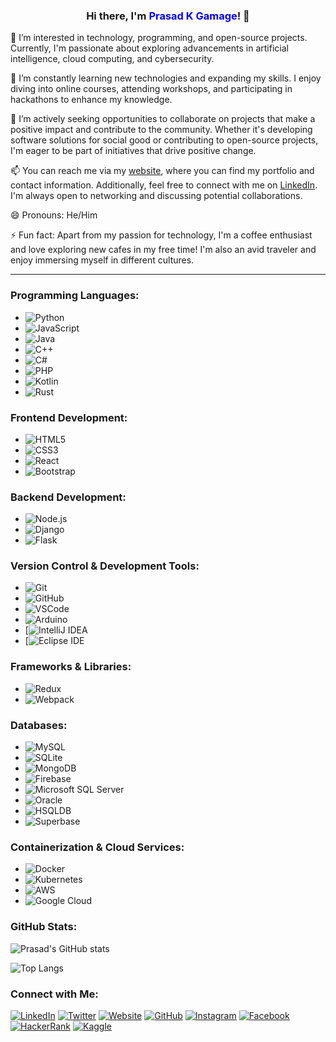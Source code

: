 <div align="center">
  <h3>Hi there, I'm <font color="blue">Prasad K Gamage</font>! 👋</h3>
</div>

👀 I’m interested in technology, programming, and open-source projects. Currently, I'm passionate about exploring advancements in artificial intelligence, cloud computing, and cybersecurity.

🌱 I’m constantly learning new technologies and expanding my skills. I enjoy diving into online courses, attending workshops, and participating in hackathons to enhance my knowledge.

💞️ I’m actively seeking opportunities to collaborate on projects that make a positive impact and contribute to the community. Whether it's developing software solutions for social good or contributing to open-source projects, I'm eager to be part of initiatives that drive positive change.

📫 You can reach me via my [website](https://www.prasadkgamage.com), where you can find my portfolio and contact information. Additionally, feel free to connect with me on [LinkedIn](https://www.linkedin.com/in/prasad-k-gamage-3a97992b1/). I'm always open to networking and discussing potential collaborations.

😄 Pronouns: He/Him

⚡ Fun fact: Apart from my passion for technology, I'm a coffee enthusiast and love exploring new cafes in my free time! I'm also an avid traveler and enjoy immersing myself in different cultures.<hr>


### Programming Languages:
- ![Python](https://img.shields.io/badge/-Python-3776AB?style=flat&logo=python&logoColor=white)
- ![JavaScript](https://img.shields.io/badge/-JavaScript-F7DF1E?style=flat&logo=javascript&logoColor=black)
- ![Java](https://img.shields.io/badge/-Java-007396?style=flat&logo=java&logoColor=white)
- ![C++](https://img.shields.io/badge/-C++-00599C?style=flat&logo=c%2B%2B&logoColor=white)
- ![C#](https://img.shields.io/badge/-C%23-239120?style=flat&logo=c-sharp&logoColor=white)
- ![PHP](https://img.shields.io/badge/-PHP-777BB4?style=flat&logo=php&logoColor=white)
- ![Kotlin](https://img.shields.io/badge/-Kotlin-0095D5?style=flat&logo=kotlin&logoColor=white)
- ![Rust](https://img.shields.io/badge/-Rust-000000?style=flat&logo=rust&logoColor=white)

### Frontend Development:
- ![HTML5](https://img.shields.io/badge/-HTML5-E34F26?style=flat&logo=html5&logoColor=white)
- ![CSS3](https://img.shields.io/badge/-CSS3-1572B6?style=flat&logo=css3&logoColor=white)
- ![React](https://img.shields.io/badge/-React-61DAFB?style=flat&logo=react&logoColor=black)
- ![Bootstrap](https://img.shields.io/badge/-Bootstrap-563D7C?style=flat&logo=bootstrap&logoColor=white)

### Backend Development:
- ![Node.js](https://img.shields.io/badge/-Node.js-339933?style=flat&logo=node.js&logoColor=white)
- ![Django](https://img.shields.io/badge/-Django-092E20?style=flat&logo=django&logoColor=white)
- ![Flask](https://img.shields.io/badge/-Flask-000000?style=flat&logo=flask&logoColor=white)

### Version Control & Development Tools:
- ![Git](https://img.shields.io/badge/-Git-F05032?style=flat&logo=git&logoColor=white)
- ![GitHub](https://img.shields.io/badge/-GitHub-181717?style=flat&logo=github&logoColor=white)
- ![VSCode](https://img.shields.io/badge/-VSCode-007ACC?style=flat&logo=visual-studio-code&logoColor=white)
- ![Arduino](https://img.shields.io/badge/-Arduino-00979D?style=flat&logo=arduino&logoColor=white)
- [![IntelliJ IDEA](https://img.shields.io/badge/-IntelliJ%20IDEA-000000?style=flat&logo=intellij-idea&logoColor=white)
- [![Eclipse IDE](https://img.shields.io/badge/-Eclipse%20IDE-2C2255?style=flat&logo=eclipse-ide&logoColor=white)



### Frameworks & Libraries:
- ![Redux](https://img.shields.io/badge/-Redux-764ABC?style=flat&logo=redux&logoColor=white)
- ![Webpack](https://img.shields.io/badge/-Webpack-8DD6F9?style=flat&logo=webpack&logoColor=black)

### Databases:
- ![MySQL](https://img.shields.io/badge/-MySQL-4479A1?style=flat&logo=mysql&logoColor=white)
- ![SQLite](https://img.shields.io/badge/-SQLite-003B57?style=flat&logo=sqlite&logoColor=white)
- ![MongoDB](https://img.shields.io/badge/-MongoDB-47A248?style=flat&logo=mongodb&logoColor=white)
- ![Firebase](https://img.shields.io/badge/-Firebase-FFCA28?style=flat&logo=firebase&logoColor=black)
- ![Microsoft SQL Server](https://img.shields.io/badge/-SQL%20Server-CC2927?style=flat&logo=microsoft-sql-server&logoColor=white)
- ![Oracle](https://img.shields.io/badge/-Oracle-F80000?style=flat&logo=oracle&logoColor=white)
- ![HSQLDB](https://img.shields.io/badge/-HSQLDB-008B8B?style=flat&logo=hsqldb&logoColor=white)
- ![Superbase](https://img.shields.io/badge/-Superbase-2ECC71?style=flat&logoColor=white)

### Containerization & Cloud Services:
- ![Docker](https://img.shields.io/badge/-Docker-2496ED?style=flat&logo=docker&logoColor=white)
- ![Kubernetes](https://img.shields.io/badge/-Kubernetes-326CE5?style=flat&logo=kubernetes&logoColor=white)
- ![AWS](https://img.shields.io/badge/-AWS-232F3E?style=flat&logo=amazon-aws&logoColor=white)
- ![Google Cloud](https://img.shields.io/badge/-Google_Cloud-4285F4?style=flat&logo=google-cloud&logoColor=white)


### GitHub Stats:

![Prasad's GitHub stats](https://github-readme-stats.vercel.app/api?username=prasadgamage&show_icons=true&theme=radical)

![Top Langs](https://github-readme-stats.vercel.app/api/top-langs/?username=prasadgamage&layout=compact&theme=radical)

### Connect with Me:

[![LinkedIn](https://img.shields.io/badge/-LinkedIn-0077B5?style=flat&logo=linkedin&logoColor=white)](https://www.linkedin.com/in/prasad-k-gamage-3a97992b1/)
[![Twitter](https://img.shields.io/badge/-Twitter-1DA1F2?style=flat&logo=twitter&logoColor=white)](https://twitter.com/PrasadKGamage)
[![Website](https://img.shields.io/badge/-Website-0088CC?style=flat&logo=google-chrome&logoColor=white)](https://www.prasadkgamage.com)
[![GitHub](https://img.shields.io/badge/-GitHub-181717?style=flat&logo=github&logoColor=white)](https://github.com/prasadgamage)
[![Instagram](https://img.shields.io/badge/-Instagram-E4405F?style=flat&logo=instagram&logoColor=white)](https://www.instagram.com/prasad_k_gamage_97/)
[![Facebook](https://img.shields.io/badge/-Facebook-1877F2?style=flat&logo=facebook&logoColor=white)](https://www.facebook.com/thilaacreations)
[![HackerRank](https://img.shields.io/badge/-HackerRank-2EC866?style=flat&logo=hackerrank&logoColor=white)](https://www.hackerrank.com/profile/prasadkau97)
[![Kaggle](https://img.shields.io/badge/-Kaggle-20BEFF?style=flat&logo=kaggle&logoColor=white)](https://www.kaggle.com/prasadkaushalya)


